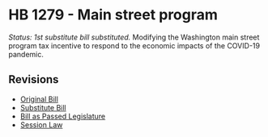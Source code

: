 # HB 1279 - Main street program
*Status: 1st substitute bill substituted.*
Modifying the Washington main street program tax incentive to respond to the economic impacts of the COVID-19 pandemic.

## Revisions
* [Original Bill](1/)
* [Substitute Bill](S/)
* [Bill as Passed Legislature](S.PL/)
* [Session Law](S.SL/)